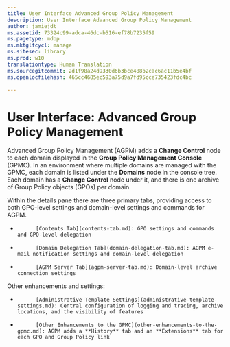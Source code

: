 ```yaml
---
title: User Interface Advanced Group Policy Management
description: User Interface Advanced Group Policy Management
author: jamiejdt
ms.assetid: 73324c99-adca-46dc-b516-ef78b7235f59
ms.pagetype: mdop
ms.mktglfcycl: manage
ms.sitesec: library
ms.prod: w10
translationtype: Human Translation
ms.sourcegitcommit: 2d1f98a24d9330d6b3bce488b2cac6ac11b5e4bf
ms.openlocfilehash: 465cc4685ec593a75d9a7fd95cce735423fdc4bc

---
```



# User Interface: Advanced Group Policy Management


Advanced Group Policy Management (AGPM) adds a **Change Control** node to each domain displayed in the **Group Policy Management Console** (GPMC). In an environment where multiple domains are managed with the GPMC, each domain is listed under the **Domains** node in the console tree. Each domain has a **Change Control** node under it, and there is one archive of Group Policy objects (GPOs) per domain.

Within the details pane there are three primary tabs, providing access to both GPO-level settings and domain-level settings and commands for AGPM.

-   
            [Contents Tab](contents-tab.md): GPO settings and commands and GPO-level delegation

-   
            [Domain Delegation Tab](domain-delegation-tab.md): AGPM e-mail notification settings and domain-level delegation

-   
            [AGPM Server Tab](agpm-server-tab.md): Domain-level archive connection settings

Other enhancements and settings:

-   
            [Administrative Template Settings](administrative-template-settings.md): Central configuration of logging and tracing, archive locations, and the visibility of features

-   
            [Other Enhancements to the GPMC](other-enhancements-to-the-gpmc.md): AGPM adds a **History** tab and an **Extensions** tab for each GPO and Group Policy link

 

 








<!--HONumber=Jun16_HO4-->


